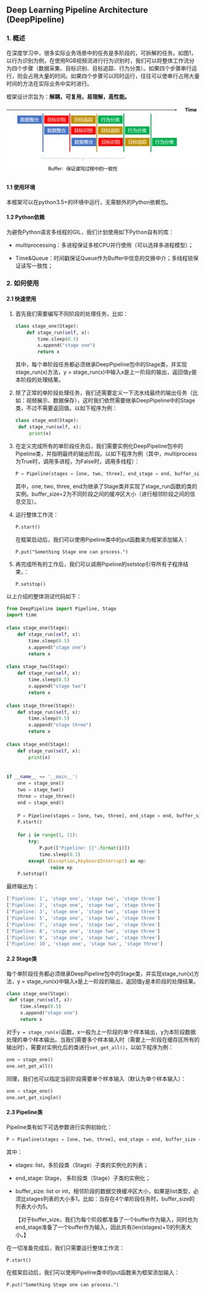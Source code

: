 ## Deep Learning Pipeline Architecture (DeepPipeline)

### 1. 概述

在深度学习中，很多实际业务场景中的任务是多阶段的，可拆解的任务。如图1，以行为识别为例，在使用RGB视频流进行行为识别时，我们可以将整体工作流分为四个步骤（数据采集、目标识别、目标追踪、行为分类）。如果四个步骤串行运行，则会占用大量的时间。如果四个步骤可以同时运行，往往可以使串行占用大量时间的方法在实际业务中实时进行。

框架设计宗旨为：**解耦，可复用，易理解，高性能。**

![pipeline_zh](docs/pipeline_zh.png)

#### 1.1 使用环境

本框架可以在python3.5+的环境中运行，无需额外的Python依赖包。

#### 1.2 Python依赖

为避免Python语言多线程的GIL，我们计划使用如下Python自有的库：

- multiprocessing：多进程保证多核CPU并行使用（可以选择多进程模型）；

- Time&Queue：时间戳保证Queue作为Buffer中信息的交换中介；多线程锁保证读写一致性；

### 2. 如何使用

#### 2.1 快速使用

1. 首先我们需要编写不同阶段的处理任务，比如：

   ```python
   class stage_one(Stage):
       def stage_run(self, x):
           time.sleep(0.5)
           x.append("stage one")
           return x
   ```
   其中，每个单阶段任务都必须继承DeepPipeline包中的Stage类，并实现stage_run(x)方法，y = stage_run(x)中输入x是上一阶段的输出，返回值y是本阶段的处理结果。
   
2. 除了正常的单阶段处理任务，我们还需要定义一下流水线最终的输出任务（比如：视频展示、数据保存），这时我们依然需要继承DeepPipeline中的Stage类，不过不需要返回值。以如下程序为例：
   ```python
   class stage_end(Stage):
    def stage_run(self, x):
        print(x)
   ```
   
3. 在定义完成所有的单阶段任务后，我们需要实例化DeepPipeline包中的Pipeline类，并指明最终的输出阶段。以如下程序为例（其中，multiprocess为True时，调用多进程，为False时，调用多线程）：
   ```python
   P = Pipeline(stages = [one, two, three], end_stage = end, buffer_size = 2, multiprocess=False)
   ```
   其中，one, two, three, end为继承了Stage类并实现了stage_run函数的类的实例。buffer_size=2为不同阶段之间的缓冲区大小（进行相邻阶段之间的信息交互）。
   
4. 运行整体工作流：
   ```python
   P.start()
   ```
   在框架启动后，我们可以使用Pipeline类中的put函数来为框架添加输入：
   ```
   P.put("Something Stage one can process.")
   ```
5. 再完成所有的工作后，我们可以调用Pipeline的setstop引导所有子程序结束，：

   ```
   P.setstop()
   ```

   

以上介绍的整体测试代码如下：

```python
from DeepPipeline import Pipeline, Stage
import time

class stage_one(Stage):        
    def stage_run(self, x):
        time.sleep(0.5)
        x.append("stage one")
        return x

class stage_two(Stage):
    def stage_run(self, x):
        time.sleep(0.5)
        x.append("stage two")
        return x

class stage_three(Stage):
    def stage_run(self, x):
        time.sleep(0.5)
        x.append("stage three")
        return x

class stage_end(Stage):
    def stage_run(self, x):
        print(x)


if __name__ == '__main__':
    one = stage_one()
    two = stage_two()
    three = stage_three()
    end = stage_end()

    P = Pipeline(stages = [one, two, three], end_stage = end, buffer_size = 2, multiprocess=True)
    P.start()
    
    for i in range(1, 11):
        try:
            P.put(["Pipeline: {}".format(i)])
            time.sleep(0.3)
        except (Exception,KeyboardInterrupt) as ep:
                raise ep
    P.setstop()
```

最终输出为：

```python
['Pipeline: 1', 'stage one', 'stage two', 'stage three']
['Pipeline: 2', 'stage one', 'stage two', 'stage three']
['Pipeline: 3', 'stage one', 'stage two', 'stage three']
['Pipeline: 5', 'stage one', 'stage two', 'stage three']
['Pipeline: 7', 'stage one', 'stage two', 'stage three']
['Pipeline: 8', 'stage one', 'stage two', 'stage three']
['Pipeline: 9', 'stage one', 'stage two', 'stage three']
['Pipeline: 10', 'stage one', 'stage two', 'stage three']
```
#### 2.2 Stage类
每个单阶段任务都必须继承DeepPipeline包中的Stage类，并实现stage_run(x)方法，y = stage_run(x)中输入x是上一阶段的输出，返回值y是本阶段的处理结果。
   ```python
class stage_one(Stage):
    def stage_run(self, x):
        time.sleep(0.5)
        x.append("stage one")
        return x
   ```

对于`y = stage_run(x)`函数，x一般为上一阶段的单个样本输出，y为本阶段数据处理的单个样本输出。当我们需要多个样本输入时（需要上一阶段在缓存区所有的输出时），需要对实例化后的类进行`set_get_all()`，以如下程序为例：

```python
one = stage_one()
one.set_get_all()
```

同理，我们也可以指定当前阶段需要单个样本输入（默认为单个样本输入）：
```python
one = stage_one()
one.set_get_single()
```

#### 2.3 Pipeline类

Pipeline类有如下可选参数进行实例初始化：

```python
P = Pipeline(stages = [one, two, three], end_stage = end, buffer_size = 2)
```

其中：

- stages: list，多阶段类（Stage）子类的实例化的列表；

- end_stage: Stage， 多阶段类（Stage）子类的实例化；

- buffer_size: list or int，相邻阶段的数据交换缓冲区大小，如果是list类型，必须比stages列表的大小多1，比如：当存在4个单阶段任务时，buffer_size的列表大小为5。

  【对于buffer_size，我们为每个阶段都准备了一个buffer作为输入，同时也为end_stage准备了一个buffer作为输入，因此共有(len(stages)+1)的列表大小。】

在一切准备完成后，我们只需要运行整体工作流：
   ```python
   P.start()
   ```
在框架启动后，我们可以使用Pipeline类中的put函数来为框架添加输入：
   ```
   P.put("Something Stage one can process.")
   ```
